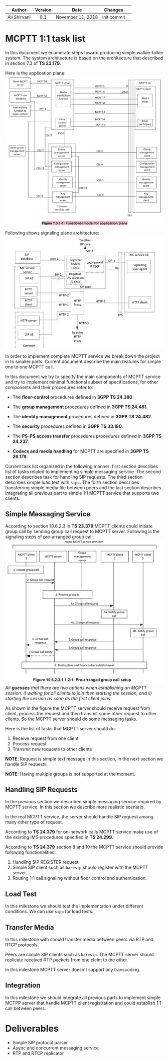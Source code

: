 
| Author  | Version  |  Date |  Changes |   |
|:-:|:-:|:-:|:-:|:-:|
| Ali Shirvani  |  0.1 | November 11, 2018  |  init commit |   |


# MCPTT 1:1 task list

In this document we enumerate steps toward producing simple walkie-talkie system. The system architecture is based on the architecture that described in section 7.3 of **TS 23.179**.

Here is the application plane:
![architecture](./img/ap.jpg)

Following shows signaling plane architecture:
![!figure](./img/q.jpg)

In order to implement complete MCPTT service we break down the project in to smaller parts. Current document describe the main features for simple one to one MCPTT call.

In this document we try to specify the main components of MCPTT service and try to implement minimal functional subset of specifications, for other components and their procedures refer to:

<!-- TS 24.379 page 30 -->

- The **floor-control** procedures defined in **3GPP TS 24.380**.

- The **group management** procedures defined in **3GPP TS 24.481**.

- The **identity management** procedures defined in **3GPP TS 24.482**.

- The **security** procedures defined in **3GPP TS 33.180**.

- The **PS-PS access transfer** procedures procedures defined in **3GPP TS 24.237**.

- **Codecs and media handling** for MCPTT are specified in **3GPP TS 26.179**.



Current task list organized in the following manner: 
first section describes list of tasks related to implementing simple messaging service. The second section describes task for handling SIP requests. The third section describes simple load test with `sipp`. The forth section describes transferring simple media file between peers and the last section describes integrating all previous part to simple 1:1 MCPTT service that supports two clients.

## Simple Messaging Service
According to section 10.6.2.3 in **TS 23.379** MCPTT clients could initiate group call by sending group call request to MCPTT server. Following is the signaling steps of pre-arranged group call:
![pre-arranged-group-call](./img/group_call.jpg)
*Ali **guesses** that there are two options when establishing an MCPTT session: i) waiting for all clients to join then starting the session, and ii) starting the session as soon as the first client joins.*

As shown in the figure the MCPTT server should receive request from client, process the request and then transmit some other request to other clients. So the MCPTT server should do some messaging tasks.

Here is the list of tasks that MCPTT server should do:

1. Receive request from one client
2. Process request
3. Transmit new requests to other clients

**NOTE**: Request is simple text message in this section, in the next section we handle SIP requests.

**NOTE**: Having multiple groups is not supported at the moment.

## Handling SIP Requests
In the previous section we described simple messaging service required by MCPTT service. In this section we describe more realistic scenario.

In the real MCPTT service, the server should handle SIP request among many other type of request.

According to **TS 24.379** for on-network calls MCPTT service make use of the existing IMS procedures specified in **TS 24.299**.

According to **TS 24.379** section 8 and 10 the MCPTT service should provide following functionalities:

1. Handling SIP REGISTER request.
2. Simple SIP client such as `baresip` should register with the MCPTT server.
3. Routing 1:1 call signaling without floor control and authentication.

## Load Test

In this milestone we should test the implementation under different conditions. We can use `sipp` for load tests.

## Transfer Media 
In this milestone with should transfer media between peers via RTP and RTCP protocols.

Peers are simple SIP clients such as `baresip`. The MCPTT server should replicate received RTP packets from one cleint to the other.

In this milestone MCPTT server doesn't support any transcoding.

## Integration
In this milestone we should integrate all previous parts to implement simple MCTPP server that handle MCPTT client registration and could establish 1:1 call between peers.


# Deliverables
 - Simple SIP protocol parser
 - Async and concurrent messaging service
 - RTP and RTCP replicator
